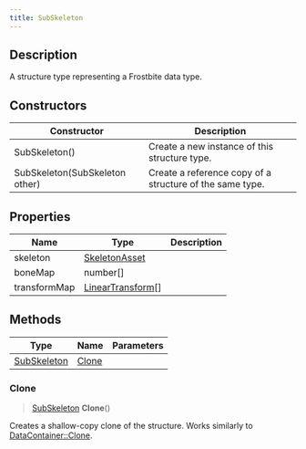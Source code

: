 ```yaml
---
title: SubSkeleton
---
```

## Description

A structure type representing a Frostbite data type.

## Constructors

| Constructor                    | Description                                              |
| ------------------------------ | -------------------------------------------------------- |
| SubSkeleton()                  | Create a new instance of this structure type.            |
| SubSkeleton(SubSkeleton other) | Create a reference copy of a structure of the same type. |

## Properties

| Name         | Type                                                        | Description |
| ------------ | ----------------------------------------------------------- | ----------- |
| skeleton     | [SkeletonAsset](SkeletonAsset)                              |             |
| boneMap      | number\[\]                                                  |             |
| transformMap | [LinearTransform](/vext/ref/shared/class/LinearTransform)\[\] |             |

## Methods

| Type                       | Name            | Parameters |
| -------------------------- | --------------- | ---------- |
| [SubSkeleton](SubSkeleton) | [Clone](#clone) |            |

### Clone

> [SubSkeleton](SubSkeleton) **Clone**()

Creates a shallow-copy clone of the structure. Works similarly to [DataContainer::Clone](/vext/ref/shared/class/datacontainer#clone).
